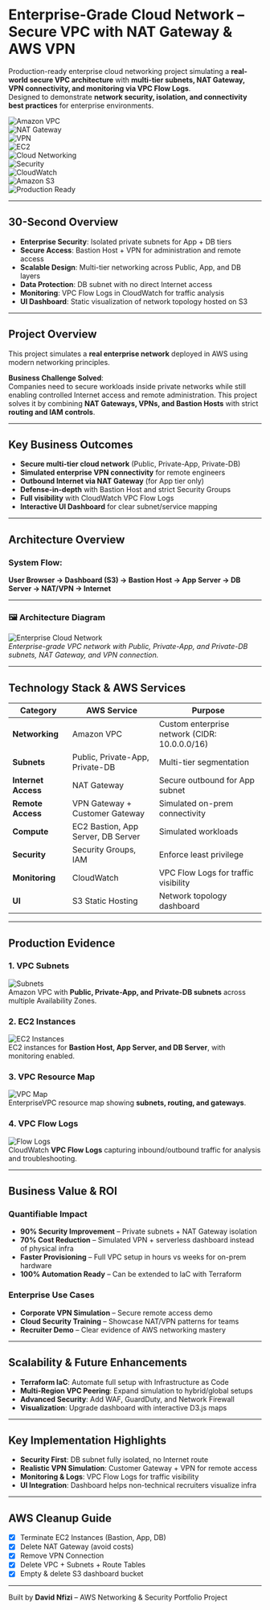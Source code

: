 #  Enterprise-Grade Cloud Network – Secure VPC with NAT Gateway & AWS VPN

Production-ready enterprise cloud networking project simulating a **real-world secure VPC architecture** with **multi-tier subnets, NAT Gateway, VPN connectivity, and monitoring via VPC Flow Logs**.  
Designed to demonstrate **network security, isolation, and connectivity best practices** for enterprise environments.

![Amazon VPC](https://img.shields.io/badge/Amazon%20VPC-%23FF9900.svg?logo=amazon-aws&logoColor=white)  
![NAT Gateway](https://img.shields.io/badge/NAT%20Gateway-blue.svg)  
![VPN](https://img.shields.io/badge/VPN-green.svg)  
![EC2](https://img.shields.io/badge/EC2-%23FF9900.svg?logo=amazon-ec2&logoColor=white)  
![Cloud Networking](https://img.shields.io/badge/Cloud%20Networking-lightgrey.svg)  
![Security](https://img.shields.io/badge/Security-red.svg)  
![CloudWatch](https://img.shields.io/badge/CloudWatch-purple.svg)  
![Amazon S3](https://img.shields.io/badge/Amazon%20S3-%23FF9900.svg?logo=amazon-s3&logoColor=white)  
![Production Ready](https://img.shields.io/badge/Production%20Ready-darkgreen.svg)

---


##  30-Second Overview

-  **Enterprise Security**: Isolated private subnets for App + DB tiers  
-  **Secure Access**: Bastion Host + VPN for administration and remote access  
-  **Scalable Design**: Multi-tier networking across Public, App, and DB layers  
-  **Data Protection**: DB subnet with no direct Internet access  
-  **Monitoring**: VPC Flow Logs in CloudWatch for traffic analysis  
-  **UI Dashboard**: Static visualization of network topology hosted on S3  

---

##  Project Overview

This project simulates a **real enterprise network** deployed in AWS using modern networking principles.  

**Business Challenge Solved**:  
Companies need to secure workloads inside private networks while still enabling controlled Internet access and remote administration. This project solves it by combining **NAT Gateways, VPNs, and Bastion Hosts** with strict **routing and IAM controls**.

---

##  Key Business Outcomes

-  **Secure multi-tier cloud network** (Public, Private-App, Private-DB)  
-  **Simulated enterprise VPN connectivity** for remote engineers  
-  **Outbound Internet via NAT Gateway** (for App tier only)  
-  **Defense-in-depth** with Bastion Host and strict Security Groups  
-  **Full visibility** with CloudWatch VPC Flow Logs  
-  **Interactive UI Dashboard** for clear subnet/service mapping  

---

##  Architecture Overview

### System Flow:
**User Browser → Dashboard (S3) → Bastion Host → App Server → DB Server → NAT/VPN → Internet**

---

### 🖼️ Architecture Diagram
![Enterprise Cloud Network](images/enterprise-grade-cloud-network.png)  
*Enterprise-grade VPC network with Public, Private-App, and Private-DB subnets, NAT Gateway, and VPN connection.*

---

##  Technology Stack & AWS Services

| Category | AWS Service | Purpose |
|----------|-------------|---------|
| **Networking** | Amazon VPC | Custom enterprise network (CIDR: 10.0.0.0/16) |
| **Subnets** | Public, Private-App, Private-DB | Multi-tier segmentation |
| **Internet Access** | NAT Gateway | Secure outbound for App subnet |
| **Remote Access** | VPN Gateway + Customer Gateway | Simulated on-prem connectivity |
| **Compute** | EC2 Bastion, App Server, DB Server | Simulated workloads |
| **Security** | Security Groups, IAM | Enforce least privilege |
| **Monitoring** | CloudWatch | VPC Flow Logs for traffic visibility |
| **UI** | S3 Static Hosting | Network topology dashboard |

---

##  Production Evidence

### 1. VPC Subnets
![Subnets](images/1.png)  
Amazon VPC with **Public, Private-App, and Private-DB subnets** across multiple Availability Zones.

### 2. EC2 Instances
![EC2 Instances](images/2.png)  
EC2 instances for **Bastion Host, App Server, and DB Server**, with monitoring enabled.

### 3. VPC Resource Map
![VPC Map](images/3.png)  
EnterpriseVPC resource map showing **subnets, routing, and gateways**.

### 4. VPC Flow Logs
![Flow Logs](images/4.png)  
CloudWatch **VPC Flow Logs** capturing inbound/outbound traffic for analysis and troubleshooting.


---

##  Business Value & ROI

### Quantifiable Impact
-  **90% Security Improvement** – Private subnets + NAT Gateway isolation  
-  **70% Cost Reduction** – Simulated VPN + serverless dashboard instead of physical infra  
-  **Faster Provisioning** – Full VPC setup in hours vs weeks for on-prem hardware  
-  **100% Automation Ready** – Can be extended to IaC with Terraform  

### Enterprise Use Cases
- **Corporate VPN Simulation** – Secure remote access demo  
- **Cloud Security Training** – Showcase NAT/VPN patterns for teams  
- **Recruiter Demo** – Clear evidence of AWS networking mastery  

---

##  Scalability & Future Enhancements

-  **Terraform IaC**: Automate full setup with Infrastructure as Code  
-  **Multi-Region VPC Peering**: Expand simulation to hybrid/global setups  
-  **Advanced Security**: Add WAF, GuardDuty, and Network Firewall  
-  **Visualization**: Upgrade dashboard with interactive D3.js maps  

---

##  Key Implementation Highlights

- **Security First**: DB subnet fully isolated, no Internet route  
- **Realistic VPN Simulation**: Customer Gateway + VPN for remote access  
- **Monitoring & Logs**: VPC Flow Logs for traffic visibility  
- **UI Integration**: Dashboard helps non-technical recruiters visualize infra  

---

##  AWS Cleanup Guide

- [x] Terminate EC2 Instances (Bastion, App, DB)  
- [x] Delete NAT Gateway (avoid costs)  
- [x] Remove VPN Connection  
- [x] Delete VPC + Subnets + Route Tables  
- [x] Empty & delete S3 dashboard bucket  

---

 Built by **David Nfizi** – AWS Networking & Security Portfolio Project
